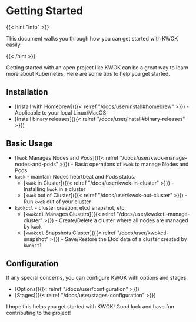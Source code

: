 # Getting Started

{{< hint "info" >}}

This document walks you through how you can get started with KWOK easily.

{{< /hint >}}

Getting started with an open project like KWOK can be a great way to learn more
about Kubernetes. Here are some tips to help you get started.

## Installation

- [Install with Homebrew]({{< relref "/docs/user/install#homebrew" >}}) - Applicable to your local Linux/MacOS
- [Install binary releases]({{< relref "/docs/user/install#binary-releases" >}})

## Basic Usage

- [`kwok` Manages Nodes and Pods]({{< relref "/docs/user/kwok-manage-nodes-and-pods" >}}) - Basic operations of `kwok` to manage Nodes and Pods
- `kwok` - maintain Nodes heartbeat and Pods status.
    - [`kwok` in Cluster]({{< relref "/docs/user/kwok-in-cluster" >}}) - Installing `kwok` in a cluster
    - [`kwok` out of Cluster]({{< relref "/docs/user/kwok-out-cluster" >}}) - Run `kwok` out of your cluster
- `kwokctl` - cluster creation, etcd snapshot, etc.
    - [`kwokctl` Manages Clusters]({{< relref "/docs/user/kwokctl-manage-cluster" >}}) - Create/Delete a cluster where all nodes are managed by `kwok`
    - [`kwokctl` Snapshots Cluster]({{< relref "/docs/user/kwokctl-snapshot" >}}) - Save/Restore the Etcd data of a cluster created by `kwokctl`

## Configuration

If any special concerns, you can configure KWOK with options and stages.

- [Options]({{< relref "/docs/user/configuration" >}})
- [Stages]({{< relref "/docs/user/stages-configuration" >}})

I hope this helps you get started with KWOK! Good luck and have fun contributing to the project!
